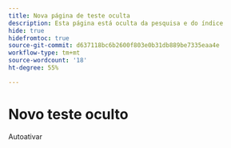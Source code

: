 ```yaml
---
title: Nova página de teste oculta
description: Esta página está oculta da pesquisa e do índice
hide: true
hidefromtoc: true
source-git-commit: d637118bc6b2600f803e0b31db889be7335eaa4e
workflow-type: tm+mt
source-wordcount: '18'
ht-degree: 55%

---
```


# Novo teste oculto

Autoativar
